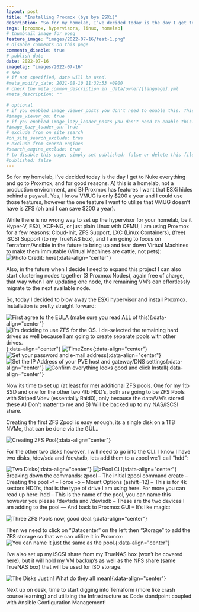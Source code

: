 ```yaml
---
layout: post
title: "Installing Proxmox (bye bye ESXi)"
description: "So for my homelab, I’ve decided today is the day I get to Nuke everything and go to Proxmox, and for good reasons"
tags: [proxmox, hypervisors, linux, homelab]
# thumbnail image for posg
feature_image: "images/2022-07-16/feat-1.png"
# disable comments on this page
comments_disable: true
# publish date
date: 2022-07-16
imagetag: "images/2022-07-16"
# seo
# if not specified, date will be used.
#meta_modify_date: 2021-08-10 11:32:53 +0900
# check the meta_common_description in _data/owner/[language].yml
#meta_description: ""

# optional
# if you enabled image_viewer_posts you don't need to enable this. This is only if image_viewer_posts = false
#image_viewer_on: true
# if you enabled image_lazy_loader_posts you don't need to enable this. This is only if image_lazy_loader_posts = false
#image_lazy_loader_on: true
# exclude from on site search
#on_site_search_exclude: true
# exclude from search engines
#search_engine_exclude: true
# to disable this page, simply set published: false or delete this file
#published: false
---
```


So for my homelab, I’ve decided today is the day I get to Nuke everything and go to Proxmox, and for good reasons. A) this is a homelab, not a production environment, and B) Proxmox has features I want that ESXi hides behind a paywall. Yes, I know VMUG is only $200 a year and I could use those features, however the one feature I want to utilize that VMUG doesn’t have is ZFS (oh and I can save $200 a year).
<!--more-->
While there is no wrong way to set up the hypervisor for your homelab, be it Hyper-V, ESXi, XCP-NG, or just plain Linux with QEMU, I am using Proxmox for a few reasons: Cloud-Init, ZFS Support, LXC (Linux Containers), (free) iSCSI Support (to my TrueNAS box), and I am going to focus on Terraform/Ansible in the future to bring up and tear down Virtual Machines to make them immutable (Virtual Machines are cattle, not pets):
![Photo Credit: [here](https://www.majesticanimals.net/cute-shiba-inu-befriends-cow-and-now-they-cant-stop-cuddling-each-other)]({{page.imagetag}}/2.png){:data-align="center"}

Also, in the future when I decide I need to expand this project I can also start clustering nodes together (3 Proxmox Nodes), again free of charge, that way when I am updating one node, the remaining VM’s can effortlessly migrate to the next available node.

So, today I decided to blow away the ESXi hypervisor and install Proxmox. Installation is pretty straight forward:

![First agree to the EULA (make sure you read ALL of this)]({{page.imagetag}}/3.png){:data-align="center"}
![I’m deciding to use ZFS for the OS. I de-selected the remaining hard drives as well because I am going to create separate pools with other drives.]({{page.imagetag}}/4.png){:data-align="center"}
![TimeZone]({{page.imagetag}}/5.png){:data-align="center"}
![Set your password and e-mail address]({{page.imagetag}}/6.png){:data-align="center"}
![Set the IP Address of your PVE host and gateway/DNS settings]({{page.imagetag}}/7.png){:data-align="center"}
![Confirm everything looks good and click Install]({{page.imagetag}}/8.png){:data-align="center"}

Now its time to set up (at least for me) additional ZFS pools. One for my 1tb SSD and one for the other two 4tb HDD’s, both are going to be ZFS Pools with Striped Vdev (essentially Raid0), only because the data/VM’s stored these
A) Don’t matter to me
and
B) Will be backed up to my NAS/iSCSI share.

Creating the first ZFS Zpool is easy enough, its a single disk on a 1TB NVMe, that can be done via the GUI…

![Creating ZFS Pool]({{page.imagetag}}/9.png){:data-align="center"}

For the other two disks however, I will need to go into the CLI. I know I have two disks, /dev/sda and /dev/sdb, lets add them to a zpool we’ll call “hdd”:

![Two Disks]({{page.imagetag}}/10.png){:data-align="center"}
![zPool CLI]({{page.imagetag}}/11.png){:data-align="center"}
Breaking down the commands:
zpool – The initial zpool command
create – Creating the pool
-f – Force
-o – Mount Options (ashift=12) – This is for 4k sectors HDD’s, that is the type of drive I am using here. For more you can read up here:
hdd – This is the name of the pool, you can name this however you please
/dev/sda and /dev/sdb – These are the two devices I am adding to the pool
—
And back to Proxmox GUI – It’s like magic:

![Three ZFS Pools now, good deal.]({{page.imagetag}}/12.png){:data-align="center"}

Then we need to click on “Datacenter” on the left then “Storage” to add the ZFS storage so that we can utilize it in Proxmox:
![You can name it just the same as the pool.]({{page.imagetag}}/13.png){:data-align="center"}

I’ve also set up my iSCSI share from my TrueNAS box (won’t be covered here), but it will hold my VM backup’s as well as the NFS share (same TrueNAS box) that will be used for ISO storage.

![The Disks Justin! What do they all mean!]({{page.imagetag}}/14.png){:data-align="center"}

Next up on desk, time to start digging into Terraform (more like crash course learning) and utilizing the Infrastructure as Code standpoint coupled with Ansible Configuration Management!


